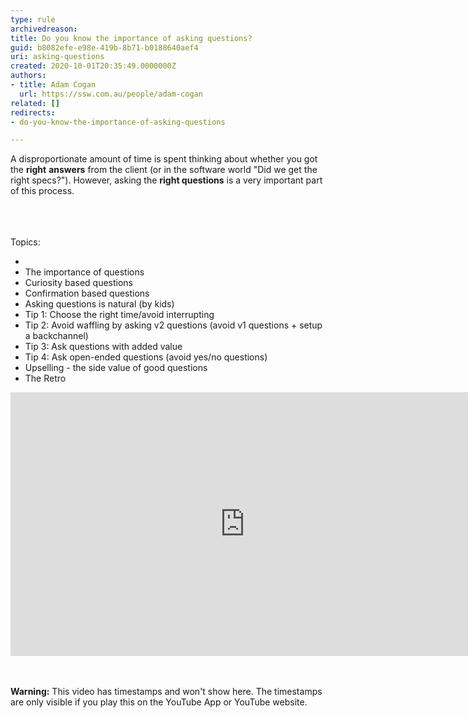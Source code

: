```yaml
---
type: rule
archivedreason: 
title: Do you know the importance of asking questions?
guid: b8082efe-e98e-419b-8b71-b0188640aef4
uri: asking-questions
created: 2020-10-01T20:35:49.0000000Z
authors:
- title: Adam Cogan
  url: https://ssw.com.au/people/adam-cogan
related: []
redirects:
- do-you-know-the-importance-of-asking-questions

---
```



<p>A disproportionate amount of time is spent thinking about whether you got the <b>right</b>&#160;<b>answers</b>&#160;from the client (or in the software world &quot;Did we get the right specs?&quot;). However, 
asking the <b>right questions</b> is a very important part of this process.​</p>
<br>
<br><excerpt class='endintro'></excerpt><br>
Topics&#58;<br> 
<ul><li></li><li>
      <span style="background-color&#58;initial;">The importance of questions</span></li><li>
      <span style="background-color&#58;initial;"></span>Curiosity based questions</li><li>Confirmation based questions<br></li><li>Asking questions is natural (by kids)<br></li><li>Tip 1&#58; Choose the right time/avoid interrupting<br></li><li>Tip 2&#58; Avoid waffling by asking v2 questions (avoid v1 questions + setup a backchannel)<br></li><li>Tip 3&#58; Ask questions with added value<br></li><li>Tip 4&#58; Ask open-ended questions (avoid yes/no questions)<br></li><li>Upselling - the side value of good questions<br></li><li>The Retro​<br></li></ul><div><div class="ms-rtestate-read ms-rte-embedcode ms-rte-embedil ms-rtestate-notify s4-wpActive" unselectable="on">
      <iframe width="750" height="422" src="https&#58;//www.youtube.com/embed/RlADH0sLOmc" frameborder="0"></iframe>&#160;</div>
   <br>
</div>

<p><b>​Warning&#58;</b> This video has timestamps and won't show here. The timestamps are only visible if you play this on the YouTube App or YouTube website.​</p>


